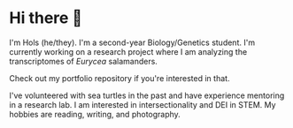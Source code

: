 # Hi there 👋

I'm Hols (he/they). I'm a second-year Biology/Genetics student. I'm currently working
on a research project where I am analyzing the transcriptomes of _Eurycea_
salamanders.

Check out my portfolio repository if you're interested in that.

I've volunteered with sea turtles in the past and have experience mentoring in
a research lab. I am interested in intersectionality and DEI in STEM. My
hobbies are reading, writing, and photography.
